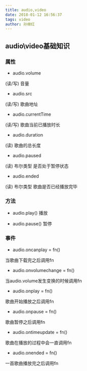 ```yaml
---
title: audio,video
date: 2018-01-12 16:56:37
tags: video
author: 孙继红
---
```


## audio\video基础知识
###  属性
* audio.volume

(读/写) 音量

* audio.src

(读/写) 歌曲地址

* audio.currentTime

(读/写) 歌曲当前已播放时长

* audio.duration

(读) 歌曲的总长度

* audio.paused

(读) 布尔类型 是否处于暂停状态

* audio.ended

(读) 布尔类型 歌曲是否已经播放完毕

### 方法
* audio.play()   播放

* audio.pause()   暂停

###  事件
*   audio.oncanplay = fn()

 当歌曲下载完之后调用fn

* audio.onvolumechange = fn()

 当audio.volume发生变换的时候调用fn

* audio.onplay = fn()

 歌曲开始播放之后调用fn

* audio.onpause = fn()

 歌曲暂停之后调用fn

* audio.ontimeupdate = fn()

 歌曲在播放的过程中会一直调用fn

* audio.onended = fn()

 一首歌曲播放完之后调用fn
